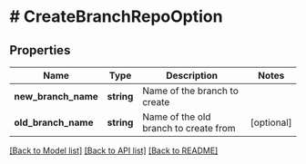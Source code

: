 # # CreateBranchRepoOption

## Properties

Name | Type | Description | Notes
------------ | ------------- | ------------- | -------------
**new_branch_name** | **string** | Name of the branch to create |
**old_branch_name** | **string** | Name of the old branch to create from | [optional]

[[Back to Model list]](../../README.md#models) [[Back to API list]](../../README.md#endpoints) [[Back to README]](../../README.md)
